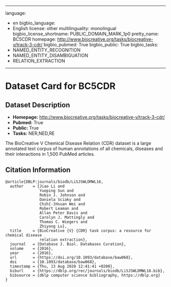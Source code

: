 
---
language: 
- en
bigbio_language: 
- English
license: other
multilinguality: monolingual
bigbio_license_shortname: PUBLIC_DOMAIN_MARK_1p0
pretty_name: BC5CDR
homepage: http://www.biocreative.org/tasks/biocreative-v/track-3-cdr/
bigbio_pubmed: True
bigbio_public: True
bigbio_tasks: 
- NAMED_ENTITY_RECOGNITION
- NAMED_ENTITY_DISAMBIGUATION
- RELATION_EXTRACTION
---


# Dataset Card for BC5CDR

## Dataset Description

- **Homepage:** http://www.biocreative.org/tasks/biocreative-v/track-3-cdr/
- **Pubmed:** True
- **Public:** True
- **Tasks:** NER,NED,RE


The BioCreative V Chemical Disease Relation (CDR) dataset is a large annotated text corpus of human annotations of all chemicals, diseases and their interactions in 1,500 PubMed articles.



## Citation Information

```
@article{DBLP:journals/biodb/LiSJSWLDMWL16,
  author    = {Jiao Li and
               Yueping Sun and
               Robin J. Johnson and
               Daniela Sciaky and
               Chih{-}Hsuan Wei and
               Robert Leaman and
               Allan Peter Davis and
               Carolyn J. Mattingly and
               Thomas C. Wiegers and
               Zhiyong Lu},
  title     = {BioCreative {V} {CDR} task corpus: a resource for chemical disease
               relation extraction},
  journal   = {Database J. Biol. Databases Curation},
  volume    = {2016},
  year      = {2016},
  url       = {https://doi.org/10.1093/database/baw068},
  doi       = {10.1093/database/baw068},
  timestamp = {Thu, 13 Aug 2020 12:41:41 +0200},
  biburl    = {https://dblp.org/rec/journals/biodb/LiSJSWLDMWL16.bib},
  bibsource = {dblp computer science bibliography, https://dblp.org}
}

```
